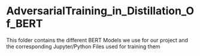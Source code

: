 # AdversarialTraining_in_Distillation_Of_BERT

This folder contains the different BERT Models we use for our project and the corresponding Jupyter/Python Files used for training them 

